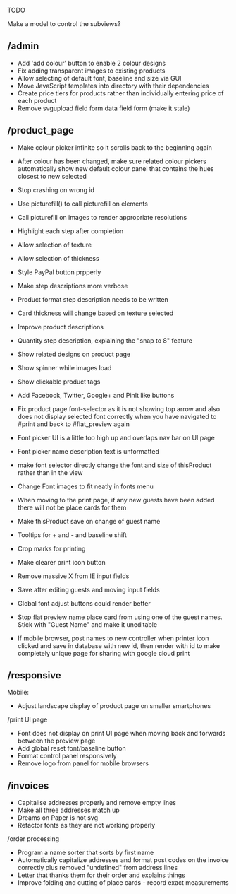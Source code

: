 TODO

Make a model to control the subviews?

/admin
--------------------------------------------------------------------------
  * Add 'add colour' button to enable 2 colour designs
  * Fix adding transparent images to existing products
  * Allow selecting of default font, baseline and size via GUI
  * Move JavaScript templates into directory with their dependencies
  * Create price tiers for products rather than individually entering price of each product
  * Remove svgupload field form data field form (make it stale)

/product_page
--------------------------------------------------------------------------
  * Make colour picker infinite so it scrolls back to the beginning again
  * After colour has been changed, make sure related colour pickers automatically show new default colour panel that contains the hues closest to new selected
  
  * Stop crashing on wrong id
  
  * Use picturefill() to call picturefill on elements   
  * Call picturefill on images to render appropriate resolutions
  
  * Highlight each step after completion
  * Allow selection of texture
  * Allow selection of thickness
  * Style PayPal button prpperly
  * Make step descriptions more verbose
  * Product format step description needs to be written
  * Card thickness will change based on texture selected
  * Improve product descriptions
  * Quantity step description, explaining the "snap to 8" feature
  * Show related designs on product page
  * Show spinner while images load
  * Show clickable product tags
  
  * Add Facebook, Twitter, Google+ and PinIt like buttons
  
  * Fix product page font-selector as it is not showing top arrow and also does not display selected font correctly when you have navigated to #print and back to #flat_preview again  
  * Font picker UI is a little too high up and overlaps nav bar on UI page
  * Font picker name description text is unformatted
  * make font selector directly change the font and size of thisProduct rather than in the view
  * Change Font images to fit neatly in fonts menu
   
  * When moving to the print page, if any new guests have been added there will not be place cards for them
  * Make thisProduct save on change of guest name

  * Tooltips for + and - and baseline shift
  * Crop marks for printing
  * Make clearer print icon button
  
  * Remove massive X from IE input fields
  
  * Save after editing guests and moving input fields

  * Global font adjust buttons could render better
  * Stop flat preview name place card from using one of the guest names. Stick with "Guest Name" and make it uneditable
  * If mobile browser, post names to new controller when printer icon clicked and save in database with new id, then render with id to make completely unique page for sharing with google cloud print
 

/responsive
--------------------------------------------------------------------------
  Mobile:
  * Adjust landscape display of product page on smaller smartphones

  /print UI page
  * Font does not display on print UI page when moving back and forwards between the preview page
  * Add global reset font/baseline button 
  * Format control panel responsively
  * Remove logo from panel for mobile browsers

/invoices
--------------------------------------------------------------------------
  * Capitalise addresses properly and remove empty lines
  * Make all three addresses match up
  * Dreams on Paper is not svg
  * Refactor fonts as they are not working properly

/order processing
  * Program a name sorter that sorts by first name
  * Automatically capitalize addresses and format post codes on the invoice correctly plus removed "undefined" from address lines
  * Letter that thanks them for their order and explains things
  * Improve folding and cutting of place cards - record exact measurements

